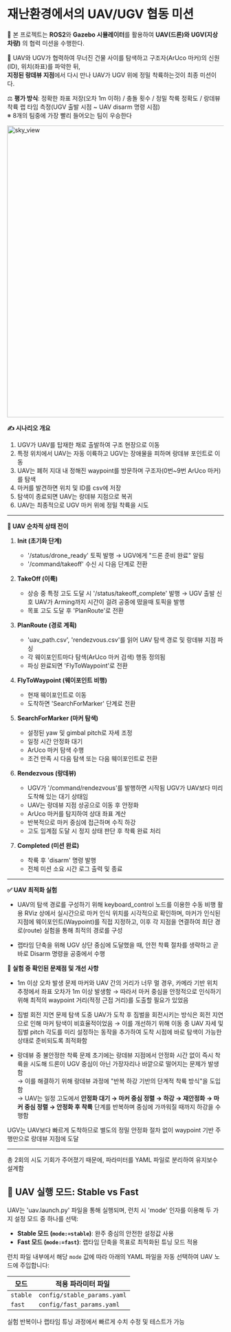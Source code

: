 # 재난환경에서의 UAV/UGV 협동 미션
🚁 본 프로젝트는 **ROS2**와 **Gazebo 시뮬레이터**를 활용하여 **UAV(드론)와** **UGV(지상 차량)** 의 협력 미션을 수행한다.   

🚗 UAV와 UGV가 협력하여 무너진 건물 사이를 탐색하고 구조자(ArUco 마커)의 신원(ID), 위치(좌표)를 파악한 뒤,  
   **지정된 랑데뷰 지점**에서 다시 만나 UAV가 UGV 위에 정밀 착륙하는것이 최종 미션이다.  

⚖️ **평가 방식**: 정확한 좌표 저장(오차 1m 이하) / 충돌 횟수 / 정밀 착륙 정확도 / 랑데뷰 착륙 랩 타임 측정(UGV 출발 시점 ~ UAV disarm 명령 시점)  
   ※ 8개의 팀중에 가장 빨리 들어오는 팀이 우승한다  
   
<img width="572" height="678" alt="sky_view" src="https://github.com/user-attachments/assets/61efb394-dac1-42cc-9a54-75fd3b018848" />   



**✍ 시나리오 개요**  
1. UGV가 UAV를 탑재한 채로 출발하여 구조 현장으로 이동  
2. 특정 위치에서 UAV는 자동 이륙하고 UGV는 장애물을 피하며 랑데뷰 포인트로 이동  
3. UAV는 폐허 지대 내 정해진 waypoint를 방문하며 구조자(0번~9번 ArUco 마커)를 탐색  
4. 마커를 발견하면 위치 및 ID를 csv에 저장  
5. 탐색이 종료되면 UAV는 랑데뷰 지점으로 복귀  
6. UAV는 최종적으로 UGV 마커 위에 정밀 착륙을 시도
----

**🧭 UAV 순차적 상태 전이**  

1. **Init (초기화 단계)**  
   - '/status/drone_ready' 토픽 발행 → UGV에게 "드론 준비 완료" 알림  
   - '/command/takeoff' 수신 시 다음 단계로 전환

2. **TakeOff (이륙)**  
   - 상승 중 특정 고도 도달 시 '/status/takeoff_complete' 발행 → UGV 출발 신호
     UAV가 Arming까지 시간이 걸려 공중에 떴을때 토픽을 발행
   - 목표 고도 도달 후 'PlanRoute'로 전환

3. **PlanRoute (경로 계획)**  
   - 'uav_path.csv', 'rendezvous.csv'를 읽어 UAV 탐색 경로 및 랑데뷰 지점 파싱  
   - 각 웨이포인트마다 탐색(ArUco 마커 검색) 행동 정의됨  
   - 파싱 완료되면 'FlyToWaypoint'로 전환

4. **FlyToWaypoint (웨이포인트 비행)**  
   - 현재 웨이포인트로 이동  
   - 도착하면 'SearchForMarker' 단계로 전환

5. **SearchForMarker (마커 탐색)**  
   - 설정된 yaw 및 gimbal pitch로 자세 조정  
   - 일정 시간 안정화 대기  
   - ArUco 마커 탐색 수행  
   - 조건 만족 시 다음 탐색 또는 다음 웨이포인트로 전환

6. **Rendezvous (랑데뷰)**  
   - UGV가 '/command/rendezvous'를 발행하면 시작됨
     UGV가 UAV보다 미리 도착해 있는 대기 상태임  
   - UAV는 랑데뷰 지점 상공으로 이동 후 안정화  
   - ArUco 마커를 탐지하여 상대 좌표 계산  
   - 반복적으로 마커 중심에 접근하며 수직 하강  
   - 고도 임계점 도달 시 정지 상태 판단 후 착륙 완료 처리

7. **Completed (미션 완료)**  
   - 착륙 후 'disarm' 명령 발행  
   - 전체 미션 소요 시간 로그 출력 및 종료
----

**✅ UAV 최적화 실험**
- UAV의 탐색 경로를 구성하기 위해 keyboard_control 노드를 이용한 수동 비행 활용
  RViz 상에서 실시간으로 마커 인식 위치를 시각적으로 확인하며, 마커가 인식된 지점에 웨이포인트(Waypoint)를 직접 지정하고,
  이후 각 지점을 연결하여 최단 경로(route) 실험을 통해 최적의 경로를 구성
  
- 랩타임 단축을 위해 UGV 상단 중심에 도달했을 때, 안전 착륙 절차를 생략하고 곧바로 Disarm 명령을 공중에서 수행

**📌 실험 중 확인된 문제점 및 개선 사항**
- 1m 이상 오차 발생 문제
  마커와 UAV 간의 거리가 너무 멀 경우, 카메라 기반 위치 추정에서 좌표 오차가 1m 이상 발생함
→ 따라서 마커 중심을 안정적으로 인식하기 위해 최적의 waypoint 거리(적정 근접 거리)를 도출할 필요가 있었음

- 짐벌 회전 지연 문제
  탐색 도중 UAV가 도착 후 짐벌을 회전시키는 방식은 회전 지연으로 인해 마커 탐색이 비효율적이었음
→ 이를 개선하기 위해 이동 중 UAV 자세 및 짐벌 pitch 각도를 미리 설정하는 동작을 추가하여 도착 시점에 바로 탐색이 가능한 상태로 준비되도록 최적화함

- 랑데뷰 중 불안정한 착륙 문제
  초기에는 랑데뷰 지점에서 안정화 시간 없이 즉시 착륙을 시도해 드론이 UGV 중심이 아닌 가장자리나 바깥으로 떨어지는 문제가 발생함  
  → 이를 해결하기 위해 랑데뷰 과정에 "반복 하강 기반의 단계적 착륙 방식"을 도입함  
  → UAV는 일정 고도에서 **안정화 대기 → 마커 중심 정렬 → 하강 → 재안정화 → 마커 중심 정렬 → 안정화 후 착륙** 단계를 반복하며 중심에 가까워질 때까지 하강을 수행함


UGV는 UAV보다 빠르게 도착하므로 별도의 정밀 안정화 절차 없이 waypoint 기반 주행만으로 랑데뷰 지점에 도달


---------
총 2회의 시도 기회가 주어졌기 때문에, 파라미터를 YAML 파일로 분리하여 유지보수 설계함  
## 🚀 UAV 실행 모드: Stable vs Fast  

UAV는 'uav.launch.py' 파일을 통해 실행되며, 런치 시 'mode' 인자를 이용해 두 가지 설정 모드 중 하나를 선택:  

- **Stable 모드 (`mode:=stable`)**: 완주 중심의 안전한 설정값 사용    
- **Fast 모드 (`mode:=fast`)**: 랩타임 단축을 목표로 최적화된 튜닝 모드 적용  

런치 파일 내부에서 해당 `mode` 값에 따라 아래의 YAML 파일을 자동 선택하여 UAV 노드에 주입합니다:  

| 모드 | 적용 파라미터 파일 |
|------|-------------------|
| `stable` | `config/stable_params.yaml` |
| `fast`   | `config/fast_params.yaml`   |

실험 반복이나 랩타임 튜닝 과정에서 빠르게 수치 수정 및 테스트가 가능

